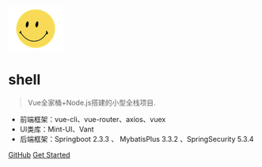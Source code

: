 
![logo](logo.png)


# shell

> Vue全家桶+Node.js搭建的小型全栈项目.



* 前端框架：vue-cli、vue-router、axios、vuex
* UI类库：Mint-UI、Vant
* 后端框架：Springboot 2.3.3 、 MybatisPlus 3.3.2 、SpringSecurity 5.3.4

[GitHub](https://github.com/zhongrongxin/shell.git)
[Get Started](#quick-start)


